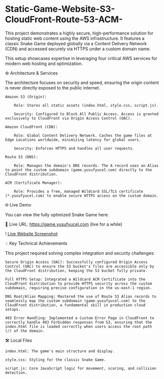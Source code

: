 # Static-Game-Website-S3-CloudFront-Route-53-ACM-
This project demonstrates a highly secure, high-performance solution for hosting static web content using the AWS infrastructure. It features a classic Snake Game deployed globally via a Content Delivery Network (CDN) and accessed securely via HTTPS under a custom domain name.

This setup showcases expertise in leveraging four critical AWS services for modern web hosting and optimization.

⚙️ Architecture & Services

The architecture focuses on security and speed, ensuring the origin content is never directly exposed to the public internet.

    Amazon S3 (Origin):

        Role: Stores all static assets (index.html, style.css, script.js).

        Security: Configured to Block All Public Access. Access is granted exclusively to CloudFront via Origin Access Control (OAC).

    Amazon CloudFront (CDN):

        Role: Global Content Delivery Network. Caches the game files at Edge Locations worldwide, minimizing latency for global users.

        Security: Enforces HTTPS and handles all user requests.

    Route 53 (DNS):

        Role: Manages the domain's DNS records. The A record uses an Alias to point the custom subdomain (game.yusufyucel.com) directly to the CloudFront distribution.

    ACM (Certificate Manager):

        Role: Provides a free, managed Wildcard SSL/TLS certificate (*.yusufyucel.com) to enable secure HTTPS access on the custom domain.

🌐 Live Demo

You can view the fully optimized Snake Game here:

🔗 Live URL: https://game.yusufyucel.com (live for a while)

! [Live Website Screenshot](game-web/game.png)

💡 Key Technical Achievements

This project required solving complex integration and security challenges:

    Secure Origin Access (OAC): Successfully configured Origin Access Control (OAC) to ensure the S3 bucket's files are accessible only by the CloudFront distribution, keeping the S3 bucket fully private.

    Full HTTPS Setup: Integrated a Wildcard ACM Certificate into the CloudFront distribution to provide HTTPS security across the custom subdomain, requiring precise configuration in the us-east-1 region.

    DNS Root/Alias Mapping: Mastered the use of Route 53 Alias records to seamlessly map the custom subdomain (game.yusufyucel.com) to the CloudFront distribution, a fundamental skill in production cloud setups.

    403 Error Handling: Implemented a Custom Error Page in CloudFront to correctly handle 403 Forbidden responses from S3, ensuring that the index.html file is loaded correctly when users access the root path (/) of the domain.

🛠️ Local Files

    index.html: The game's main structure and display.

    style.css: Styling for the classic Snake Game.

    script.js: Core JavaScript logic for movement, scoring, and collision detection.

